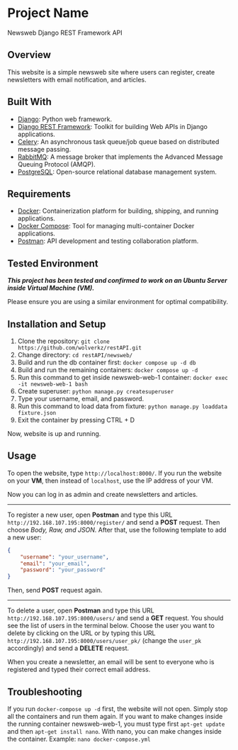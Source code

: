 # Project Name
Newsweb Django REST Framework API

## Overview
This website is a simple newsweb site where users can register, create newsletters with email notification, and articles.

## Built With
* [Django](https://www.djangoproject.com/): Python web framework.
* [Django REST Framework](https://www.django-rest-framework.org/): Toolkit for building Web APIs in Django applications.
* [Celery](https://docs.celeryproject.org/): An asynchronous task queue/job queue based on distributed message passing.
* [RabbitMQ](https://www.rabbitmq.com/): A message broker that implements the Advanced Message Queuing Protocol (AMQP).
* [PostgreSQL](https://www.postgresql.org/): Open-source relational database management system.

## Requirements
* [Docker](https://www.docker.com/): Containerization platform for building, shipping, and running applications.
* [Docker Compose](https://docs.docker.com/compose/): Tool for managing multi-container Docker applications.
* [Postman](https://www.postman.com/): API development and testing collaboration platform.

## Tested Environment
***This project has been tested and confirmed to work on an Ubuntu Server inside Virtual Machine (VM).***

Please ensure you are using a similar environment for optimal compatibility.

## Installation and Setup
1. Clone the repository: `git clone https://github.com/wolverkz/restAPI.git`
2. Change directory: `cd restAPI/newsweb/`
3. Build and run the db container first: `docker compose up -d db`
4. Build and run the remaining containers: `docker compose up -d`
5. Run this command to get inside newsweb-web-1 container: `docker exec -it newsweb-web-1 bash`
6. Create superuser: `python manage.py createsuperuser`
7. Type your username, email, and password.
8. Run this command to load data from fixture: `python manage.py loaddata fixture.json`
9. Exit the container by pressing CTRL + D

Now, website is up and running.


## Usage
To open the website, type `http://localhost:8000/`. If you run the website on your **VM**, then instead of `localhost`, use the IP address of your VM.

Now you can log in as admin and create newsletters and articles.

-----------------------
To register a new user, open **Postman** and type this URL `http://192.168.107.195:8000/register/` and send a **POST** request. Then choose *Body, Raw, and JSON.* After that, use the following template to add a new user:
```json
{
    "username": "your_username",
    "email": "your_email",
    "password": "your_password"
}
```

Then, send **POST** request again.

-----------------------
To delete a user, open **Postman** and type this URL `http://192.168.107.195:8000/users/` and send a **GET** request. You should see the list of users in the terminal below. Choose the user you want to delete by clicking on the URL or by typing this URL `http://192.168.107.195:8000/users/user_pk/` (change the `user_pk` accordingly) and send a **DELETE** request.

When you create a newsletter, an email will be sent to everyone who is registered and typed their correct email address.

## Troubleshooting
If you run `docker-compose up -d` first, the website will not open. Simply stop all the containers and run them again.
If you want to make changes inside the running container newsweb-web-1, you must type first `apt-get update` and then `apt-get install nano`. With nano, you can make changes inside the container. Example: `nano docker-compose.yml`
